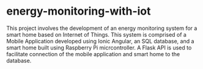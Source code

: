 # energy-monitoring-with-iot
This project involves the development of an energy monitoring system for a smart home based on Internet of Things. This system is comprised of a Mobile Application developed using Ionic Angular, an SQL database, and a smart home built using Raspberry Pi micrcontroller. A Flask API is used to facilitate connection of the mobile application and smart home to the database.
